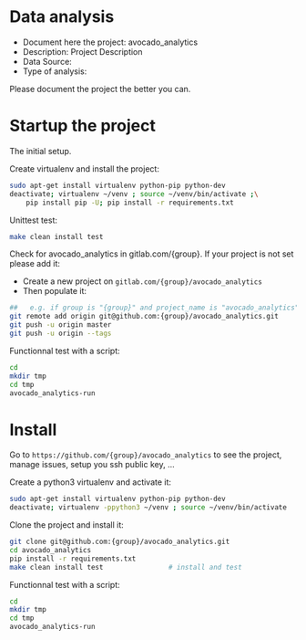 # Data analysis
- Document here the project: avocado_analytics
- Description: Project Description
- Data Source:
- Type of analysis:

Please document the project the better you can.

# Startup the project

The initial setup.

Create virtualenv and install the project:
```bash
sudo apt-get install virtualenv python-pip python-dev
deactivate; virtualenv ~/venv ; source ~/venv/bin/activate ;\
    pip install pip -U; pip install -r requirements.txt
```

Unittest test:
```bash
make clean install test
```

Check for avocado_analytics in gitlab.com/{group}.
If your project is not set please add it:

- Create a new project on `gitlab.com/{group}/avocado_analytics`
- Then populate it:

```bash
##   e.g. if group is "{group}" and project_name is "avocado_analytics"
git remote add origin git@github.com:{group}/avocado_analytics.git
git push -u origin master
git push -u origin --tags
```

Functionnal test with a script:

```bash
cd
mkdir tmp
cd tmp
avocado_analytics-run
```

# Install

Go to `https://github.com/{group}/avocado_analytics` to see the project, manage issues,
setup you ssh public key, ...

Create a python3 virtualenv and activate it:

```bash
sudo apt-get install virtualenv python-pip python-dev
deactivate; virtualenv -ppython3 ~/venv ; source ~/venv/bin/activate
```

Clone the project and install it:

```bash
git clone git@github.com:{group}/avocado_analytics.git
cd avocado_analytics
pip install -r requirements.txt
make clean install test                # install and test
```
Functionnal test with a script:

```bash
cd
mkdir tmp
cd tmp
avocado_analytics-run
```
